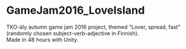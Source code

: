 # GameJam2016_LoveIsland  
  
TKO-äly autumn game jam 2016 project, themed "Lover, spread, fast" (randomly chosen subject-verb-adjective in Finnish).  
Made in 48 hours with Unity.  
